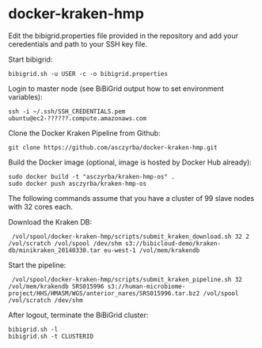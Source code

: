 docker-kraken-hmp
=================

Edit the bibigrid.properties file provided in the repository and add your ceredentials and
path to your SSH key file.

Start bibigrid:

    bibigrid.sh -u USER -c -o bibigrid.properties

Login to master node (see BiBiGrid output how to set environment variables):

    ssh -i ~/.ssh/SSH_CREDENTIALS.pem ubuntu@ec2-??????.compute.amazonaws.com

Clone the Docker Kraken Pipeline from Github:

    git clone https://github.com/asczyrba/docker-kraken-hmp.git

Build the Docker image (optional, image is hosted by Docker Hub already):

    sudo docker build -t "asczyrba/kraken-hmp-os" .
    sudo docker push asczyrba/kraken-hmp-os

The following commands assume that you have a cluster of 99 slave nodes with 32 cores each.

Download the Kraken DB:

     /vol/spool/docker-kraken-hmp/scripts/submit_kraken_download.sh 32 2 /vol/scratch /vol/spool /dev/shm s3://bibicloud-demo/kraken-db/minikraken_20140330.tar eu-west-1 /vol/mem/krakendb
     
Start the pipeline:

     /vol/spool/docker-kraken-hmp/scripts/submit_kraken_pipeline.sh 32 /vol/mem/krakendb SRS015996 s3://human-microbiome-project/HHS/HMASM/WGS/anterior_nares/SRS015996.tar.bz2 /vol/spool /vol/scratch /dev/shm

After logout, terminate the BiBiGrid cluster:

    bibigrid.sh -l
    bibigrid.sh -t CLUSTERID
    

